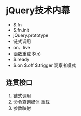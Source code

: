 # jQuery技术内幕
<!-- TODO -->

- $.fn
- $.fn.init
- jQuery.prototype
- 链式调用
- on、live
- 函数重载 $(n)
- $.ready
- $.on $.off $.trigger 观察者模式

## 连贯接口
1. 链式调用
2. 命令查询媒体 重载
3. 参数映射

 
